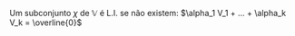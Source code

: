 
Um subconjunto $\chi$ de $\mathbb{V}$ é L.I. se não existem:
$\alpha_1 V_1 + ... + \alpha_k V_k = \overline{0}$

